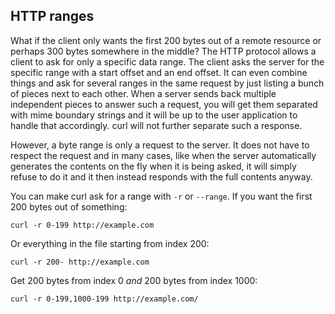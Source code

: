 ## HTTP ranges

What if the client only wants the first 200 bytes out of a remote
resource or perhaps 300 bytes somewhere in the middle? The HTTP protocol
allows a client to ask for only a specific data range.  The client asks the
server for the specific range with a start offset and an end offset. It can even
combine things and ask for several ranges in the same request by just listing a
bunch of pieces next to each other. When a server sends back multiple
independent pieces to answer such a request, you will get them separated with
mime boundary strings and it will be up to the user application to handle that
accordingly. curl will not further separate such a response.

However, a byte range is only a request to the server. It does not have to
respect the request and in many cases, like when the server automatically
generates the contents on the fly when it is being asked, it will simply refuse
to do it and it then instead responds with the full contents anyway.
<!-- the above is duplicated at libcurl-http-ranges.md -->


You can make curl ask for a range with `-r` or `--range`. If you want the
first 200 bytes out of something:

    curl -r 0-199 http://example.com

Or everything in the file starting from index 200:

    curl -r 200- http://example.com

Get 200 bytes from index 0 *and* 200 bytes from index 1000:

    curl -r 0-199,1000-199 http://example.com/
